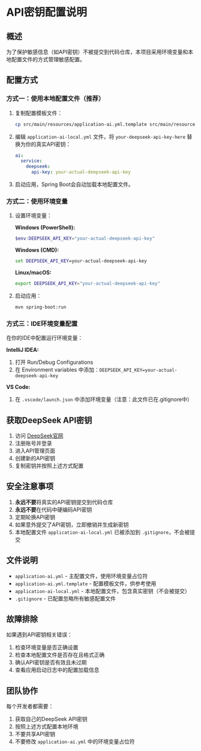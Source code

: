 # API密钥配置说明

## 概述

为了保护敏感信息（如API密钥）不被提交到代码仓库，本项目采用环境变量和本地配置文件的方式管理敏感配置。

## 配置方式

### 方式一：使用本地配置文件（推荐）

1. 复制配置模板文件：
   ```bash
   cp src/main/resources/application-ai.yml.template src/main/resources/application-ai-local.yml
   ```

2. 编辑 `application-ai-local.yml` 文件，将 `your-deepseek-api-key-here` 替换为你的真实API密钥：
   ```yaml
   ai:
     service:
       deepseek:
         api-key: your-actual-deepseek-api-key
   ```

3. 启动应用，Spring Boot会自动加载本地配置文件。

### 方式二：使用环境变量

1. 设置环境变量：
   
   **Windows (PowerShell):**
   ```powershell
   $env:DEEPSEEK_API_KEY="your-actual-deepseek-api-key"
   ```
   
   **Windows (CMD):**
   ```cmd
   set DEEPSEEK_API_KEY=your-actual-deepseek-api-key
   ```
   
   **Linux/macOS:**
   ```bash
   export DEEPSEEK_API_KEY="your-actual-deepseek-api-key"
   ```

2. 启动应用：
   ```bash
   mvn spring-boot:run
   ```

### 方式三：IDE环境变量配置

在你的IDE中配置运行环境变量：

**IntelliJ IDEA:**
1. 打开 Run/Debug Configurations
2. 在 Environment variables 中添加：`DEEPSEEK_API_KEY=your-actual-deepseek-api-key`

**VS Code:**
1. 在 `.vscode/launch.json` 中添加环境变量（注意：此文件已在.gitignore中）

## 获取DeepSeek API密钥

1. 访问 [DeepSeek官网](https://platform.deepseek.com/)
2. 注册账号并登录
3. 进入API管理页面
4. 创建新的API密钥
5. 复制密钥并按照上述方式配置

## 安全注意事项

1. **永远不要**将真实的API密钥提交到代码仓库
2. **永远不要**在代码中硬编码API密钥
3. 定期轮换API密钥
4. 如果意外提交了API密钥，立即撤销并生成新密钥
5. 本地配置文件 `application-ai-local.yml` 已被添加到 `.gitignore`，不会被提交

## 文件说明

- `application-ai.yml` - 主配置文件，使用环境变量占位符
- `application-ai.yml.template` - 配置模板文件，供参考使用
- `application-ai-local.yml` - 本地配置文件，包含真实密钥（不会被提交）
- `.gitignore` - 已配置忽略所有敏感配置文件

## 故障排除

如果遇到API密钥相关错误：

1. 检查环境变量是否正确设置
2. 检查本地配置文件是否存在且格式正确
3. 确认API密钥是否有效且未过期
4. 查看应用启动日志中的配置加载信息

## 团队协作

每个开发者都需要：
1. 获取自己的DeepSeek API密钥
2. 按照上述方式配置本地环境
3. 不要共享API密钥
4. 不要修改 `application-ai.yml` 中的环境变量占位符
